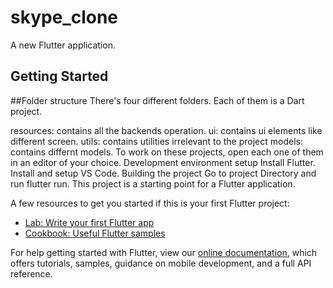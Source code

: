 # skype_clone

A new Flutter application.

## Getting Started

##Folder structure
There's four different folders. Each of them is a Dart project.

resources: contains all the backends operation.
ui: contains ui elements like different screen.
utils: contains utilities irrelevant to the project
models: contains differnt models. To work on these projects, open each one of them in an editor of your choice.
Development environment setup
Install Flutter.
Install and setup VS Code.
Building the project
Go to project Directory and run flutter run.
This project is a starting point for a Flutter application.

A few resources to get you started if this is your first Flutter project:

- [Lab: Write your first Flutter app](https://flutter.dev/docs/get-started/codelab)
- [Cookbook: Useful Flutter samples](https://flutter.dev/docs/cookbook)

For help getting started with Flutter, view our
[online documentation](https://flutter.dev/docs), which offers tutorials,
samples, guidance on mobile development, and a full API reference.
